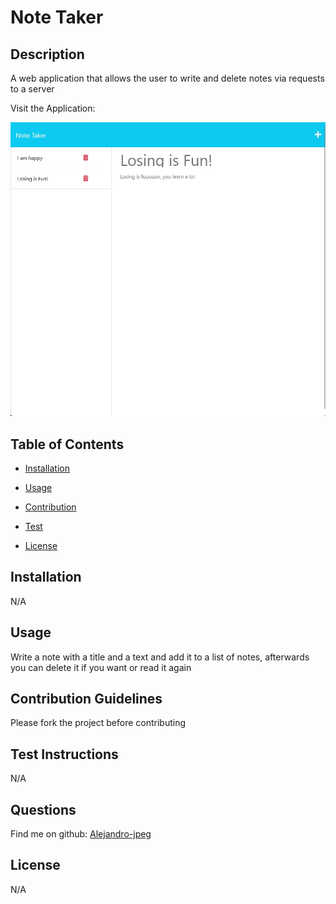 # Note Taker

## Description

A web application that allows the user to write and delete notes via requests to a server

Visit the Application:

![Screenshot](./Develop/public/assets/images/Screenshot.jpg)

## Table of Contents

- [Installation](#installation)

- [Usage](#usage)

- [Contribution](#contribution-guidelines)

- [Test](#test-instructions)

- [License](#license)

## Installation

N/A

## Usage

Write a note with a title and a text and add it to a list of notes, afterwards you can delete it if you want or read it again

## Contribution Guidelines

Please fork the project before contributing

## Test Instructions

N/A

## Questions

Find me on github: [Alejandro-jpeg](https://github.com/Alejandro-jpeg)

## License

N/A

